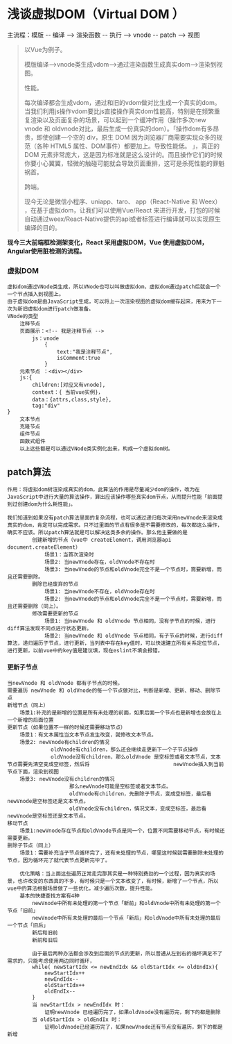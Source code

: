 # 浅谈虚拟DOM（Virtual DOM ）

主流程：模版 -- 编译 -->  渲染函数 -- 执行 --> vnode -- patch --> 视图



> 以Vue为例子。
>
> 模版编译-->vnode类生成vdom-->通过渲染函数生成真实dom-->渲染到视图。
>
> 性能。
>
> 每次编译都会生成vdom，通过和旧的vdom做对比生成一个真实的dom。当我们利用js操作vdom要比js直接操作真实dom性能高，特别是在频繁重复渲染以及页面复杂的场景，可以起到一个缓冲作用（操作多次new vnode 和 oldvnode对比，最后生成一份真实的dom）。「操作dom有多昂贵，即使创建一个空的 div，原生 DOM 因为浏览器厂商需要实现众多的规范（各种 HTML5 属性、DOM事件）都要加上。导致性能低。 」，真正的 DOM 元素非常庞大，这是因为标准就是这么设计的。而且操作它们的时候你要小心翼翼，轻微的触碰可能就会导致页面重排，这可是杀死性能的罪魁祸首。
>
> 跨端。
>
> 现今无论是微信小程序、uniapp、taro、 app（React-Native 和 Weex） ，在基于虚拟dom，让我们可以使用Vue/React 来进行开发，打包的时候自动通过weex/React-Native提供的api或者标签进行编译就可以实现原生编译的目的。



**现今三大前端框检测架变化，React 采用虚拟DOM，Vue 使用虚拟DOM，Angular使用脏检测的流程。**

### 虚拟DOM

```
虚拟dom通过VNode类生成，所以VNode也可以叫做虚拟dom，虚拟dom通过patch后就会一个一个节点插入到视图上。
由于虚拟dom是由JavaScript生成，可以将上一次渲染视图的虚拟dom缓存起来，用来为下一次为新旧虚拟dom进行patch做准备。
VNode的类型 
	注释节点
  	页面展示：<!-- 我是注释节点 --> 
		js：vnode 
			{
				text:"我是注释节点",
				isComment:true
			}
	元素节点 ：<div></div>
	js:{
		children:[对应又有vnode],
		context：{ 当前vue实例}，
		data：{attrs,class,style},
		tag:"div"
}
	文本节点
	克隆节点
	组件节点
	函数式组件
	以上这些都是可以通过VNode类实例化出来，构成一个虚拟dom树。
```

## patch算法

```
作用：将虚拟dom树渲染成真实的dom，此算法的作用是尽量减少dom的操作，改为在JavaScript中进行大量的算法操作，算出应该操作哪些真实dom节点，从而提升性能「前面提到过创建dom为什么耗性能」。

我们知道到如果没有patch算法里面的复杂流程，也可以通过递归每次采用newVnode来渲染成真实的dom，肯定可以完成需求。只不过里面的节点有很多是不需要修改的，每次都这么操作，确实不应该。所以patch算法就是可以解决这类多余的操作。那么他主要做的是 
		创建新增的节点（vue中 createElement，调用浏览器api document.createElement）
			场景1：当首次渲染时
			场景2: 当newVnode存在，oldVnode不存在时
			场景3: 当newVnode的节点和oldVnode完全不是一个节点时，需要新增，而且还需要删除。
		删除已经废弃的节点
			场景1: 当newVnode不存在，oldVnode存在时
			场景2: 当newVnode的节点和oldVnode完全不是一个节点时，需要新增，而且还需要删除（同上）。
		修改需要更新的节点
			场景1: 当newVnode 和 oldVnode 节点相同，没有子节点的时候，进行diff算法发现不同点进行状态更新。
			场景2: 当newVnode 和 oldVnode 节点相同，有子节点的时候，进行diff算法，递归遍历子节点，进行更新，当列表中存在key值时，可以快速建立所有关系定位节点，进行更新，以前vue中的key值是建议填，现在eslint不填会报错。

```

#### 更新子节点

```
当newVnode 和 oldVnode 都有子节点的时候。
需要遍历 newVnode 和 oldVnode的每一个节点做对比，判断是新增、更新、移动、删除节点
新增节点（同上）
	场景1:补充的是新增的位置是所有未处理的前面，如果后面一个节点也是新增也会放在上一个新增的后面位置
更新节点（如果位置不一样的时候还需要移动节点）
	场景1：有文本属性当文本节点发生改变，就修改文本节点。
	场景2: newVnode有children的情况
		      oldVnode有children，那么还会继续走更新下一个子节点操作
		      oldVnode没有children，那么oldVnode 是空标签或者文本节点，文本节点需要先清空变成空标签，然后将							newVnode插入到当前节点下面，渲染到视图
	场景3: newVnode没有children的情况
					那么newVnode可能是空标签或者文本节点。
					oldVnode有children，先删除子节点，变成空标签，最后看newVnode是空标签还是文本节点。
					oldVnode没有children，情况文本，变成空标签，最后看newVnode是空标签还是文本节点。
移动节点
	场景1:newVnode存在节点和oldVnode节点是同一个，位置不同需要移动节点，有时候还需要更新。
删除子节点（同上）
	场景1：需要补充当子节点循环完了，还有未处理的节点，哪里这时候就需要删除未处理的节点，因为循环完了就代表节点更新完毕了。
	
	优化策略：当上面这些遍历正常走完那其实是一种特别费劲的一个过程，因为真实的场景，也许改变的东西真的不多，有时候只是一个文本改变了，有时候，新增了一个节点，所以vue中的算法根据场景做了一些优化，减少遍历次数，提升性能。
	基本的快捷查找方案有4种
		newVnode中所有未处理的第一个节点「新前」和oldVnode中所有未处理的第一个节点「旧前」
		newVnode中所有未处理的最后一个节点「新后」和oldVnode中所有未处理的最后一个节点「旧后」
		新后和旧前
		新前和旧后
		
		由于最后两种办法都会涉及到后面的节点的更新，所以普通从左到右的循坏满足不了需求的，只能考虑使用两边同时循环，
		while( newStartIdx <= newEndIdx && oldStartIdx <= oldEndIx){
			newStartIdx++
			newEndIdx--
			oldStartIdx++
			oldEndIx--
		}
		当 newStartIdx > newEndIdx 时：
			证明newVnode 已经遍历完了，如果oldVnode没有遍历完，剩下的都是删除
		当 oldStartIdx > oldEndIx 时：
			证明oldVnode已经遍历完了，如果newVnode还有节点没有遍历，剩下的都是新增

```

